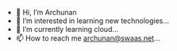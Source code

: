 - 👋 Hi, I’m Archunan
- 👀 I’m interested in learning new technologies...
- 🌱 I’m currently learning cloud...
- 📫 How to reach me archunan@swaas.net...

<!---
archunanswaas/archunanswaas is a ✨ special ✨ repository because its `README.md` (this file) appears on your GitHub profile.
You can click the Preview link to take a look at your changes.
--->
